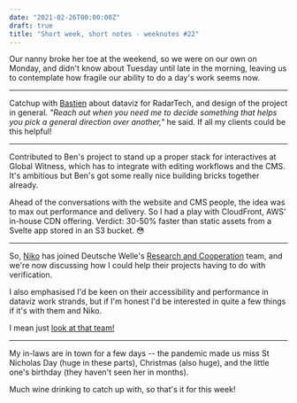 ```yaml
---
date: "2021-02-26T00:00:00Z"
draft: true
title: "Short week, short notes - weeknotes #22"
---
```


Our nanny broke her toe at the weekend, so we were on our own on Monday, and didn't know about Tuesday until late in the morning, leaving us to contemplate how fragile our ability to do a day's work seems now.

---

Catchup with [Bastien](https://bzg.fr/) about dataviz for RadarTech, and design of the project in general. _"Reach out when you need me to decide something that helps you pick a general direction over another,"_ he said. If all my clients could be this helpful!

---

Contributed to Ben's project to stand up a proper stack for interactives at Global Witness, which has to integrate with editing workflows and the CMS. It's ambitious but Ben's got some really nice building bricks together already.

Ahead of the conversations with the website and CMS people, the idea was to max out performance and delivery. So I had a play with CloudFront, AWS' in-house CDN offering. Verdict: 30-50% faster than static assets from a Svelte app stored in an S3 bucket. 😳

---

So, [Niko](https://niko.io/) has joined Deutsche Welle's [Research and Cooperation](https://innovation.dw.com/) team, and we're now discussing how I could help their projects having to do with verification.

I also emphasised I'd be keen on their accessibility and performance in dataviz work strands, but if I'm honest I'd be interested in quite a few things if it's with them and Niko.

I mean just [look at that team!](https://innovation.dw.com/team/)

---

My in-laws are in town for a few days -- the pandemic made us miss St Nicholas Day (huge in these parts), Christmas (also huge), and the little one's birthday (they haven't seen her in months).

Much wine drinking to catch up with, so that's it for this week!
